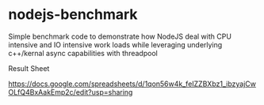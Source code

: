 # nodejs-benchmark

Simple benchmark code to demonstrate how NodeJS deal with CPU intensive and IO intensive work loads while leveraging underlying c++/kernal async capabilities with threadpool

Result Sheet

https://docs.google.com/spreadsheets/d/1qon56w4k_feIZZBXbz1_ibzyajCwOLfQ4BxAakEmp2c/edit?usp=sharing
